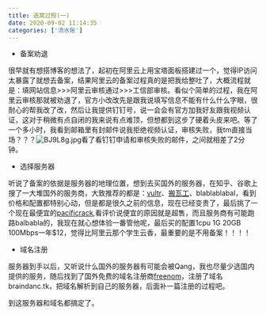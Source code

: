 ```yaml
---
title: 造窝过程(一)
date: 2020-09-02 11:14:35
categories: ['流水账']
---
```


- 备案劝退

很早就有想搭博客的想法了，起初在阿里云上用宝塔面板搭建过一个，觉得IP访问太暴露了就想去备案，结果阿里云的备案过程真的是把我给整吐了，大概流程就是：填网站信息>>>阿里云审核通过>>>工信部审核。看似个简单的过程，我在阿里云审核那就被劝退了，官方小改改先是跟我说填写信息不能有什么什么字眼，很耐心的帮我改了改，然后让我提供钉钉号，说一会会有官方加我好友跟我视频认证，这对于稍微有点自闭的我来说有点难顶，但想都到这步了硬着头皮来吧。等了一个多小时，我看到邮箱里有封邮件说我拒绝视频认证，审核失败，我tm直接当场？？？![BJ9L8g.jpg](https://s1.ax1x.com/2020/10/29/BJ9L8g.jpg)看了看钉钉申请和审核失败的邮件，之间就相差了2分钟。

- 选择服务器

听说了备案的依据是服务器的地理位置，想到去买国外的服务器，在知乎、谷歌上搜了一大堆国外的服务商，大致推荐的都是：[vultr](https://www.vultr.com/)、[搬瓦工](https://bwh88.net/)、blablablabal，看到价格和配置都特别心动，但是都是很久之前的信息，现在已经变贵了，最后挑了一个现在最便宜的[pacificrack](https://www.pacificrack.com/),看评价说便宜的原因就是超售，而且服务商有可能跑路balbabla的，我现在就心想体验一番管他呢，最后买的配置1cpu 1G 20GB 100Mbps一年$12，觉得比阿里云那个学生云香，最重要的是不用备案！！！！

- 域名注册

服务器到手以后，又听说什么国外的服务器有可能会被Qang，我也尽量少选国内提供的服务，随后找到了国外免费的域名注册商[freenom](http://www.freenom.com)，注册了域名braindanc.tk，把域名解析到自己的服务器，后面补一篇注册的过程吧。

到这服务器和域名都搞定了。

